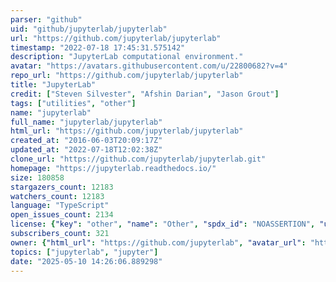 ```yaml
---
parser: "github"
uid: "github/jupyterlab/jupyterlab"
url: "https://github.com/jupyterlab/jupyterlab"
timestamp: "2022-07-18 17:45:31.575142"
description: "JupyterLab computational environment."
avatar: "https://avatars.githubusercontent.com/u/22800682?v=4"
repo_url: "https://github.com/jupyterlab/jupyterlab"
title: "JupyterLab"
credit: ["Steven Silvester", "Afshin Darian", "Jason Grout"]
tags: ["utilities", "other"]
name: "jupyterlab"
full_name: "jupyterlab/jupyterlab"
html_url: "https://github.com/jupyterlab/jupyterlab"
created_at: "2016-06-03T20:09:17Z"
updated_at: "2022-07-18T12:02:38Z"
clone_url: "https://github.com/jupyterlab/jupyterlab.git"
homepage: "https://jupyterlab.readthedocs.io/"
size: 180858
stargazers_count: 12183
watchers_count: 12183
language: "TypeScript"
open_issues_count: 2134
license: {"key": "other", "name": "Other", "spdx_id": "NOASSERTION", "url": null, "node_id": "MDc6TGljZW5zZTA="}
subscribers_count: 321
owner: {"html_url": "https://github.com/jupyterlab", "avatar_url": "https://avatars.githubusercontent.com/u/22800682?v=4", "login": "jupyterlab", "type": "Organization"}
topics: ["jupyterlab", "jupyter"]
date: "2025-05-10 14:26:06.889298"
---
```

